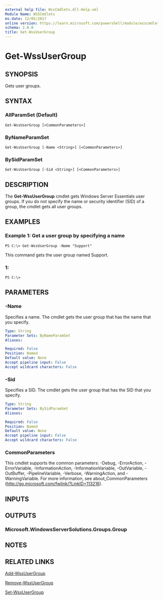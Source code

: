 ```yaml
---
external help file: WssCmdlets.dll-Help.xml
Module Name: WSSCmdlets
ms.date: 12/05/2017
online version: https://learn.microsoft.com/powershell/module/wsscmdlets/get-wssusergroup?view=windowsserver2012r2-ps&wt.mc_id=ps-gethelp
schema: 2.0.0
title: Get-WssUserGroup
---
```


# Get-WssUserGroup

## SYNOPSIS
Gets user groups.

## SYNTAX

### AllParamSet (Default)
```
Get-WssUserGroup [<CommonParameters>]
```

### ByNameParamSet
```
Get-WssUserGroup [-Name <String>] [<CommonParameters>]
```

### BySidParamSet
```
Get-WssUserGroup [-Sid <String>] [<CommonParameters>]
```

## DESCRIPTION
The **Get-WssUserGroup** cmdlet gets Windows Server Essentials user groups.
If you do not specify the name or security identifier (SID) of a group, the cmdlet gets all user groups.

## EXAMPLES

### Example 1: Get a user group by specifying a name
```
PS C:\> Get-WssUserGroup -Name "Support"
```

This command gets the user group named Support.

### 1:
```
PS C:\>
```

## PARAMETERS

### -Name
Specifies a name.
The cmdlet gets the user group that has the name that you specify.

```yaml
Type: String
Parameter Sets: ByNameParamSet
Aliases: 

Required: False
Position: Named
Default value: None
Accept pipeline input: False
Accept wildcard characters: False
```

### -Sid
Specifies a SID.
The cmdlet gets the user group that has the SID that you specify.

```yaml
Type: String
Parameter Sets: BySidParamSet
Aliases: 

Required: False
Position: Named
Default value: None
Accept pipeline input: False
Accept wildcard characters: False
```

### CommonParameters
This cmdlet supports the common parameters: -Debug, -ErrorAction, -ErrorVariable, -InformationAction, -InformationVariable, -OutVariable, -OutBuffer, -PipelineVariable, -Verbose, -WarningAction, and -WarningVariable. For more information, see about_CommonParameters (http://go.microsoft.com/fwlink/?LinkID=113216).

## INPUTS

## OUTPUTS

### Microsoft.WindowsServerSolutions.Groups.Group

## NOTES

## RELATED LINKS

[Add-WssUserGroup](./Add-WssUserGroup.md)

[Remove-WssUserGroup](./Remove-WssUserGroup.md)

[Set-WssUserGroup](./Set-WssUserGroup.md)

